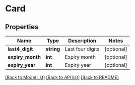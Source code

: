 # Card

## Properties
Name | Type | Description | Notes
------------ | ------------- | ------------- | -------------
**last4_digit** | **string** | Last four digits | [optional] 
**expiry_month** | **int** | Expiry month | [optional] 
**expiry_year** | **int** | Expiry yaer | [optional] 

[[Back to Model list]](../README.md#documentation-for-models) [[Back to API list]](../README.md#documentation-for-api-endpoints) [[Back to README]](../README.md)


